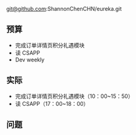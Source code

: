 
git@github.com:ShannonChenCHN/eureka.git


## 预算

- 完成订单详情页积分礼遇模块
- 读 CSAPP
- Dev weekly

## 实际

- 完成订单详情页积分礼遇模块（10：00~15：50）
- 读 CSAPP（17：00~18：00）

## 问题

